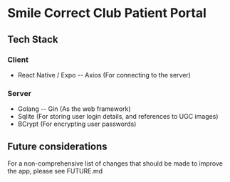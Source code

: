 # Smile Correct Club Patient Portal

## Tech Stack
### Client
- React Native / Expo
-- Axios (For connecting to the server)

### Server
- Golang
-- Gin (As the web framework)
- Sqlite (For storing user login details, and references to UGC images)
- BCrypt (For encrypting user passwords)

## Future considerations
For a non-comprehensive list of changes that should be made to improve the app, please see FUTURE.md
